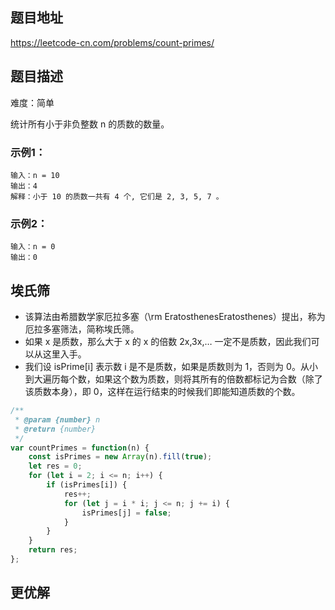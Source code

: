 ## 题目地址

https://leetcode-cn.com/problems/count-primes/

## 题目描述

难度：简单

统计所有小于非负整数 n 的质数的数量。

### 示例1：

```
输入：n = 10
输出：4
解释：小于 10 的质数一共有 4 个, 它们是 2, 3, 5, 7 。
```

### 示例2：

```
输入：n = 0
输出：0
```

## 埃氏筛

- 该算法由希腊数学家厄拉多塞（\rm EratosthenesEratosthenes）提出，称为厄拉多塞筛法，简称埃氏筛。
- 如果 x 是质数，那么大于 x 的 x 的倍数 2x,3x,… 一定不是质数，因此我们可以从这里入手。
- 我们设 isPrime[i] 表示数 i 是不是质数，如果是质数则为 1，否则为 0。从小到大遍历每个数，如果这个数为质数，则将其所有的倍数都标记为合数（除了该质数本身），即 0，这样在运行结束的时候我们即能知道质数的个数。

```js
/**
 * @param {number} n
 * @return {number}
 */
var countPrimes = function(n) {
    const isPrimes = new Array(n).fill(true);
    let res = 0;
    for (let i = 2; i <= n; i++) {
        if (isPrimes[i]) {
            res++;
            for (let j = i * i; j <= n; j += i) {
                isPrimes[j] = false;
            }
        }
    }
    return res;
};
```

## 更优解


```js

```

